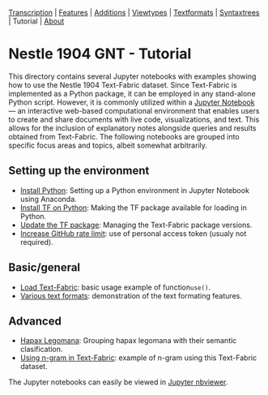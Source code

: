 <a name="start"></a>
<div class="hidden-content">
<a href="../transcription.md">Transcription</a> | <a href="../features/README.md#start">Features</a> | <a href="../additions/README.md#start">Additions</a> | <a href="../viewtypes.md#start">Viewtypes</a> | <a href="../textformats.md#start">Textformats</a> |  <a href="../syntaxtrees.md#start">Syntaxtrees</a> | Tutorial | <a href="../about.md#start">About</a>
</div>

# Nestle 1904 GNT - Tutorial

This directory contains several Jupyter notebooks with examples showing how to use the Nestle 1904 Text-Fabric dataset. Since Text-Fabric is implemented as a Python package, it can be employed in any stand-alone Python script. However, it is commonly utilized within a [Jupyter Notebook](https://jupyter.org) — an interactive web-based computational environment that enables users to create and share documents with live code, visualizations, and text. This allows for the inclusion of explanatory notes alongside queries and results obtained from Text-Fabric. The following notebooks are grouped into specific focus areas and topics, albeit somewhat arbitrarily.

## Setting up the environment

* [Install Python](https://nbviewer.org/github/CenterBLC/N1904/tree/main/docs/tutorial/Install_Python.ipynb): Setting up a Python environment in Jupyter Notebook using Anaconda.
* [Install TF on Python](https://nbviewer.org/github/CenterBLC/N1904/tree/main/docs/tutorial/Install_Text-Fabric.ipynb): Making the TF package available for loading in Python.
* [Update the TF package](https://nbviewer.org/github/CenterBLC/N1904/tree/main/docs/tutorial/Update_Text-Fabric.ipynb): Managing the Text-Fabric package versions.
* [Increase GitHub rate limit](https://nbviewer.org/github/CenterBLC/N1904/tree/main/docs/tutorial/Increase_GitHub_rate_limit.ipynb): use of personal access token (usualy not required).

## Basic/general

* [Load Text-Fabric](https://nbviewer.org/github/CenterBLC/N1904/tree/main/docs/tutorial/Load_the_Text-Fabric_dataset.ipynb): basic usage example of function`use()`.
* [Various text formats](https://nbviewer.org/github/CenterBLC/N1904/tree/main/docs/tutorial/various_text_formats.ipynb): demonstration of the text formating features.

## Advanced

* [Hapax Legomana](https://nbviewer.org/github/CenterBLC/N1904/tree/main/docs/tutorial/hapax_legomena.ipynb): Grouping hapax legomana with their semantic clasification.
* [Using n-gram in Text-Fabric](https://nbviewer.org/github/CenterBLC/N1904/tree/main/docs/tutorial/using_n-gram_in_text-fabric.ipynb): example of n-gram using this Text-Fabric dataset.

The Jupyter notebooks can easily be viewed in [Jupyter nbviewer](https://nbviewer.org/github/CenterBLC/N1904/tree/main/docs/tutorial/).

